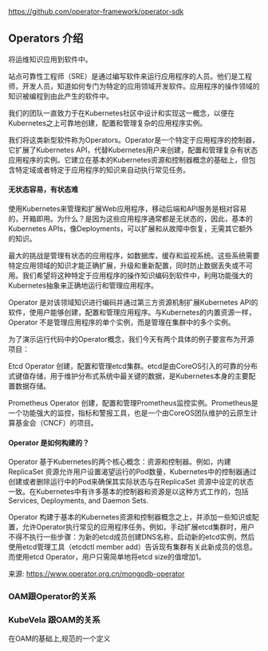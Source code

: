 https://github.com/operator-framework/operator-sdk

## Operators 介绍
将运维知识应用到软件中。

站点可靠性工程师（SRE）是通过编写软件来运行应用程序的人员。他们是工程师，开发人员，知道如何专门为特定的应用领域开发软件。应用程序的操作领域的知识被编程到由此产生的软件中。

我们的团队一直致力于在Kubernetes社区中设计和实现这一概念，以便在Kubernetes之上可靠地创建，配置和管理复杂的应用程序实例。

我们将这类新型软件称为Operators。Operator是一个特定于应用程序的控制器，它扩展了Kubernetes API，代替Kubernetes用户来创建，配置和管理复杂有状态应用程序的实例。它建立在基本的Kubernetes资源和控制器概念的基础上，但包含特定域或者特定于应用程序的知识来自动执行常见任务。

#### 无状态容易，有状态难
使用Kubernetes来管理和扩展Web应用程序，移动后端和API服务是相对容易的，开箱即用。为什么？是因为这些应用程序通常都是无状态的，因此，基本的Kubernetes APIs，像Deployments，可以扩展和从故障中恢复，无需其它额外的知识。

最大的挑战是管理有状态的应用程序，如数据库，缓存和监视系统。这些系统需要特定应用领域的知识才能正确扩展，升级和重新配置，同时防止数据丢失或不可用。我们希望将这种特定于应用程序的操作知识编码到软件中，利用功能强大的Kubernetes抽象来正确地运行和管理应用程序。

Operator 是对该领域知识进行编码并通过第三方资源机制扩展Kubernetes API的软件，使用户能够创建，配置和管理应用程序。与Kubernetes的内置资源一样，Operator 不是管理应用程序的单个实例，而是管理在集群中的多个实例。

为了演示运行代码中的Operator概念，我们今天有两个具体的例子要宣布为开源项目：

​Etcd Operator 创建，配置和管理etcd集群。etcd是由CoreOS引入的可靠的分布式键值存储，用于维护分布式系统中最关键的数据，是Kubernetes本身的主要配置数据存储。

​Prometheus Operator 创建，配置和管理Prometheus监控实例。Prometheus是一个功能强大的监控，指标和警报工具，也是一个由CoreOS团队维护的云原生计算基金会（CNCF）的项目。

#### Operator 是如何构建的？
Operator 基于Kubernetes的两个核心概念：资源和控制器。例如，内建ReplicaSet 资源允许用户设置渴望运行的Pod数量，Kubernetes中的控制器通过创建或者删除运行中的Pod来确保其实际状态与在ReplicaSet 资源中设定的状态一致。在Kubernetes中有许多基本的控制器和资源是以这种方式工作的，包括 Services, Deployments, and Daemon Sets.

Operator 构建于基本的Kubernetes资源和控制器概念之上，并添加一些知识或配置，允许Operator执行常见的应用程序任务。例如，手动扩展etcd集群时，用户不得不执行一些步骤：为新的etcd成员创建DNS名称，启动新的etcd实例，然后使用etcd管理工具（etcdctl member add）告诉现有集群有关此新成员的信息。而使用etcd Operator，用户只需简单地将etcd size的值增加1。


来源: https://www.operator.org.cn/mongodb-operator

### OAM跟Operator的关系

### KubeVela 跟OAM的关系
在OAM的基础上,规范的一个定义


